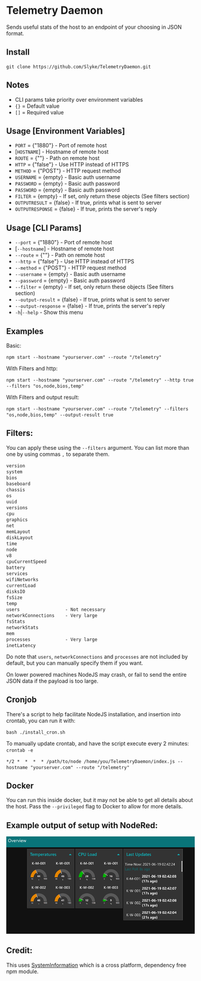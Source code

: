 # Telemetry Daemon

Sends useful stats of the host to an endpoint of your choosing in JSON format.

## Install
```
git clone https://github.com/Slyke/TelemetryDaemon.git
```

## Notes
* CLI params take priority over environment variables
* `{}` = Default value
* `[]` = Required value

## Usage [Environment Variables]
* `PORT`                = {"1880"}    - Port of remote host
* [`HOSTNAME`]                        - Hostname of remote host
* `ROUTE`               = {""}        - Path on remote host
* `HTTP`                = {"false"}   - Use HTTP instead of HTTPS
* `METHOD`              = {"POST"}    - HTTP request method
* `USERNAME`            = {empty}     - Basic auth username
* `PASSWORD`            = {empty}     - Basic auth password
* `PASSWORD`            = {empty}     - Basic auth password
* `FILTER`              = {empty}     - If set, only return these objects (See filters section)
* `OUTPUTRESULT`        = {false}     - If true, prints what is sent to server
* `OUTPUTRESPONSE`      = {false}     - If true, prints the server's reply

## Usage [CLI Params]
* `--port`              = {"1880"}    - Port of remote host
* [`--hostname`]                      - Hostname of remote host
* `--route`             = {""}        - Path on remote host
* `--http`              = {"false"}   - Use HTTP instead of HTTPS
* `--method`            = {"POST"}    - HTTP request method
* `--username`          = {empty}     - Basic auth username
* `--password`          = {empty}     - Basic auth password
* `--filter`            = {empty}     - If set, only return these objects (See filters section)
* `--output-result`     = {false}     - If true, prints what is sent to server
* `--output-response`   = {false}     - If true, prints the server's reply
* `-h`|`--help`                       - Show this menu

## Examples
Basic:
```
npm start --hostname "yourserver.com" --route "/telemetry"
```

With Filters and http:
```
npm start --hostname "yourserver.com" --route "/telemetry" --http true --filters "os,node,bios,temp"
```

With Filters and output result:
```
npm start --hostname "yourserver.com" --route "/telemetry" --filters "os,node,bios,temp" --output-result true
```

## Filters:
You can apply these using the `--filters` argument. You can list more than one by using commas `,` to separate them.
```
version
system
bios
baseboard
chassis
os
uuid
versions
cpu
graphics
net
memLayout
diskLayout
time
node
v8
cpuCurrentSpeed
battery
services
wifiNetworks
currentLoad
disksIO
fsSize
temp
users                 - Not necessary
networkConnections    - Very large
fsStats
networkStats
mem
processes             - Very large
inetLatency
```

Do note that `users`, `networkConnections` and `processes` are not included by default, but you can manually specify them if you want.

On lower powered machines NodeJS may crash, or fail to send the entire JSON data if the payload is too large.

## Cronjob
There's a script to help facilitate NodeJS installation, and insertion into crontab, you can run it with:
```
bash ./install_cron.sh
```
To manually update crontab, and have the script execute every 2 minutes: `crontab -e`
```
*/2 *  *  *  * /path/to/node /home/you/TelemetryDaemon/index.js --hostname "yourserver.com" --route "/telemetry"
```

## Docker
You can run this inside docker, but it may not be able to get all details about the host. Pass the `--privileged` flag to Docker to allow for more details.

## Example output of setup with NodeRed:
![Example Dashboard](./example.png)

## Credit:
This uses [SystemInformation](https://github.com/sebhildebrandt/systeminformation) which is a cross platform, dependency free npm module.